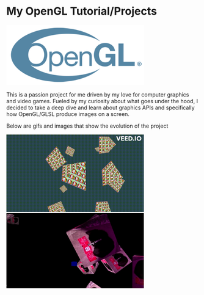 # My OpenGL Tutorial/Projects

<img alt="alt_text" width="360px" src="images/opengl_logo.png " />

This is a passion project for me driven by my love for computer graphics and video games. Fueled by my curiosity about what goes under the hood, I decided to take a deep dive and learn about graphics APIs and specifically how OpenGL/GLSL produce images on a screen.

Below are gifs and images that show the evolution of the project 

<img alt="alt_text" width="360px" src="images/snoopy_triangle.gif " />

<img alt="alt_text" width="360px" src="images/cubes.gif " />

